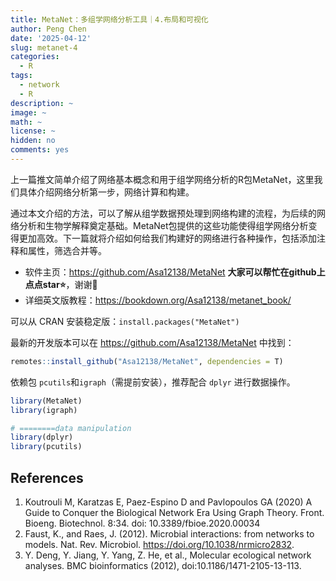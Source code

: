 ```yaml
---
title: MetaNet：多组学网络分析工具｜4.布局和可视化
author: Peng Chen
date: '2025-04-12'
slug: metanet-4
categories:
  - R
tags:
  - network
  - R
description: ~
image: ~
math: ~
license: ~
hidden: no
comments: yes
---
```




上一篇推文简单介绍了网络基本概念和用于组学网络分析的R包MetaNet，这里我们具体介绍网络分析第一步，网络计算和构建。

通过本文介绍的方法，可以了解从组学数据预处理到网络构建的流程，为后续的网络分析和生物学解释奠定基础。MetaNet包提供的这些功能使得组学网络分析变得更加高效。下一篇就将介绍如何给我们构建好的网络进行各种操作，包括添加注释和属性，筛选合并等。

- 软件主页：<https://github.com/Asa12138/MetaNet> **大家可以帮忙在github上点点star⭐️**，谢谢🙏
- 详细英文版教程：<https://bookdown.org/Asa12138/metanet_book/>

可以从 CRAN 安装稳定版：`install.packages("MetaNet")`  

最新的开发版本可以在 <https://github.com/Asa12138/MetaNet> 中找到：

```r
remotes::install_github("Asa12138/MetaNet", dependencies = T)
```

依赖包 `pcutils`和`igraph`（需提前安装），推荐配合 `dplyr` 进行数据操作。

```r
library(MetaNet)
library(igraph)

# ========data manipulation
library(dplyr)
library(pcutils)
```



## References
1. Koutrouli M, Karatzas E, Paez-Espino D and Pavlopoulos GA (2020) A Guide to Conquer the Biological Network Era Using Graph Theory. Front. Bioeng. Biotechnol. 8:34. doi: 10.3389/fbioe.2020.00034
2. Faust, K., and Raes, J. (2012). Microbial interactions: from networks to models. Nat. Rev. Microbiol. https://doi.org/10.1038/nrmicro2832.
3. Y. Deng, Y. Jiang, Y. Yang, Z. He, et al., Molecular ecological network analyses. BMC bioinformatics (2012), doi:10.1186/1471-2105-13-113.
